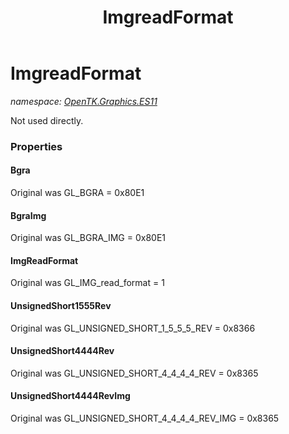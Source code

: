 ﻿---
title: ImgreadFormat
---

# ImgreadFormat
_namespace: [OpenTK.Graphics.ES11](N-OpenTK.Graphics.ES11.html)_

Not used directly.



### Properties

#### Bgra
Original was GL_BGRA = 0x80E1
#### BgraImg
Original was GL_BGRA_IMG = 0x80E1
#### ImgReadFormat
Original was GL_IMG_read_format = 1
#### UnsignedShort1555Rev
Original was GL_UNSIGNED_SHORT_1_5_5_5_REV = 0x8366
#### UnsignedShort4444Rev
Original was GL_UNSIGNED_SHORT_4_4_4_4_REV = 0x8365
#### UnsignedShort4444RevImg
Original was GL_UNSIGNED_SHORT_4_4_4_4_REV_IMG = 0x8365

